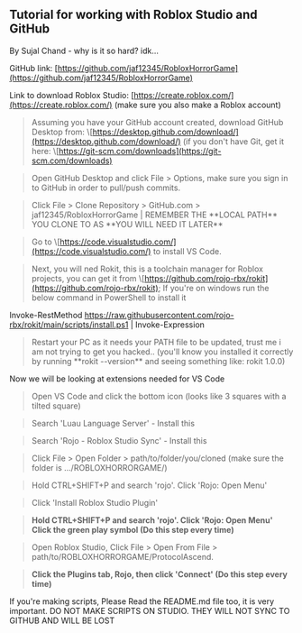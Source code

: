 ## **Tutorial for working with Roblox Studio and GitHub**

By Sujal Chand - why is it so hard? idk...



GitHub link: [https://github.com/jaf12345/RobloxHorrorGame](https://github.com/jaf12345/RobloxHorrorGame)

Link to download Roblox Studio: [https://create.roblox.com/](https://create.roblox.com/)  (make sure you also make a Roblox account) 

> Assuming you have your GitHub account created, download GitHub Desktop from: \\\[https://desktop.github.com/download/](https://desktop.github.com/download/) (if you don't have Git, get it here: \\\[https://git-scm.com/downloads](https://git-scm.com/downloads)

> Open GitHub Desktop and click File > Options, make sure you sign in to GitHub in order to pull/push commits.

> Click File > Clone Repository > GitHub.com > jaf12345/RobloxHorrorGame | REMEMBER THE \*\*LOCAL PATH\*\* YOU CLONE TO AS \*\*YOU WILL NEED IT LATER\*\*



> Go to \\\[https://code.visualstudio.com/](https://code.visualstudio.com/) to install VS Code.

> Next, you will ned Rokit, this is a toolchain manager for Roblox projects, you can get it from \\\[https://github.com/rojo-rbx/rokit](https://github.com/rojo-rbx/rokit); If you're on windows run the below command in PowerShell to install it

Invoke-RestMethod https://raw.githubusercontent.com/rojo-rbx/rokit/main/scripts/install.ps1 | Invoke-Expression

> Restart your PC as it needs your PATH file to be updated, trust me i am not trying to get you hacked.. (you'll know you installed it correctly by running \*\*rokit --version\*\* and seeing something like: rokit 1.0.0)



Now we will be looking at extensions needed for VS Code

> Open VS Code and click the bottom icon (looks like 3 squares with a tilted square)

> Search 'Luau Language Server' - Install this

> Search 'Rojo - Roblox Studio Sync' - Install this

> Click File > Open Folder > path/to/folder/you/cloned (make sure the folder is .../ROBLOXHORRORGAME/)

> Hold CTRL+SHIFT+P and search 'rojo'. Click 'Rojo: Open Menu'

> Click 'Install Roblox Studio Plugin' 

> **Hold CTRL+SHIFT+P and search 'rojo'. Click 'Rojo: Open Menu' Click the green play symbol (Do this step every time)**

> Open Roblox Studio, Click File > Open From File > path/to/ROBLOXHORRORGAME/ProtocolAscend. 

> **Click the Plugins tab, Rojo, then click 'Connect' (Do this step every time)**

If you're making scripts, Please Read the README.md file too, it is very important. DO NOT MAKE SCRIPTS ON STUDIO. THEY WILL NOT SYNC TO GITHUB AND WILL BE LOST